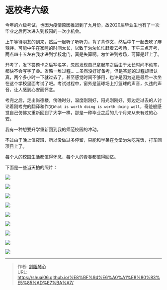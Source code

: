 # 返校考六级


  今年的六级考试，也因为疫情原因推迟到了九月份，故2020届毕业生也有了一次毕业之后再次进入到校园的一次小机会。

  上午等待朋友的到来，然后一起听了听听力，背了背作文，然后中午一起去吃了麻辣拌。可能中午在家睡的时间太长，以致于匆匆忙忙赶着去考场，下午三点开考，两点四十五左右我才进到学校北门，真是失算啊。匆忙进到考场，可算是赶上了。

  开考了，发下答题卡之后写名字，忽然发现自己拿起笔之后由于太长时间不动笔，都快不会写字了:smile:。省略一堆过程... ...虽然没好好备考，但是答题的过程却很认真，两个多小时一下就过去了，甚至感觉时间不够用，也许是因为这是最后一次坐在这个学校里面考试了吧。考试过程中，窗外是篮球场上打篮球的声音，久违的声音，让人感到心安而怀念。

考完之后，走出尚德楼，傍晚时分，温度刚刚好，阳光刚刚好，旁边走过去的人讨论着刚考完的翻译和作文`What is worth doing is worth doing well`，奇迹般感觉自己仿佛又重新回到了大学一样，那是一种毕业之后的几个月来从未有过的心安。

我有一种想要升学重新回到我的师范校园的冲动。

不过由于晚上值夜班，所以没做过多停留，只能和学弟在食堂匆匆吃完饭，打车回项目上了。

每个人的校园生活都值得怀念，每个人的青春都值得回忆。



下面是一些当天拍的照片：

<img src="https://geoer666-1257264766.cos.ap-beijing.myqcloud.com/xuexiao1%20%281%29.jpg"></img>

<img src="https://geoer666-1257264766.cos.ap-beijing.myqcloud.com/xuexiao1%20%282%29.jpg"></img>

<img src="https://geoer666-1257264766.cos.ap-beijing.myqcloud.com/xuexiao1%20%283%29.jpg"></img>

<img src="https://geoer666-1257264766.cos.ap-beijing.myqcloud.com/xuexiao1%20%284%29.jpg"></img>

<img src="https://geoer666-1257264766.cos.ap-beijing.myqcloud.com/xuexiao1%20%285%29.jpg"></img>

<img src="https://geoer666-1257264766.cos.ap-beijing.myqcloud.com/xuexiao1%20%286%29.jpg"></img>

<img src="https://geoer666-1257264766.cos.ap-beijing.myqcloud.com/xuexiao1%20%287%29.jpg"></img>

<img src="https://geoer666-1257264766.cos.ap-beijing.myqcloud.com/xuexiao1%20%288%29.jpg"></img>

<img src="https://geoer666-1257264766.cos.ap-beijing.myqcloud.com/yh.png"></img>


---

> 作者: [剑胆琴心](http://shuai06.github.io)  
> URL: https://shuai06.github.io/%E8%BF%94%E6%A0%A1%E8%80%83%E5%85%AD%E7%BA%A7/  

